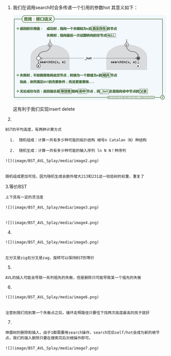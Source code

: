 1.  我们在调用search时会多传递一个引用的参数hot 其意义如下：

    ![](image/BST_AVL_Splay/media/image1.png)


    这有利于我们实现insert delete

2. 

    BST的平均高度，有两种计算方式

      1.  随机组成：计算一共有多少种可能的拓扑结构 根号n Catalan（N）种结构

      2.  随机生成：计算一共有多少种可能的输入序列 ln N N！种序列

    ![](image/BST_AVL_Splay/media/image2.png)


    随机组成更加可信，因为随机生成会额外增大213和231这一较低树的权重，重复了

3.等价BST

    上下具有一定的灵活度

    ![](image/BST_AVL_Splay/media/image3.png)


    ![](image/BST_AVL_Splay/media/image4.png)


4. 

    ![](image/BST_AVL_Splay/media/image5.png)


    左分叉是zig右分叉是zag，旋转可以保持BST的等价

5. 

    AVL的插入可能会导致一系列祖先的失衡，但是删除只可能导致某一个祖先的失衡

6. 

    ![](image/BST_AVL_Splay/media/image6.png)


    注意到我们找到第一个失衡点之后，循环走啊路径只要往下找两次高度最高的孩子就好

7. 

    伸展树的删除和插入，由于1都需要用search操作，search完后self/hot会成为新的根节点，我们的插入删除只要在搜索完后对根操作即可。

    ![](image/BST_AVL_Splay/media/image7.png)

